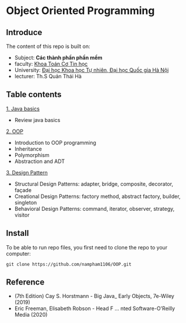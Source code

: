 # Object Oriented Programming

## Introduce
The content of this repo is built on:

- Subject: **Các thành phần phần mềm** 
- faculty: [Khoa Toán Cơ Tin học](http://mim.hus.vnu.edu.vn/en)
- University: [Đại học Khoa học Tự nhiên, Đại học Quốc gia Hà Nội](http://hus.vnu.edu.vn/)
- lecturer: Th.S Quản Thái Hà

## Table contents
[1. Java basics](https://github.com/nampham1106/OOP/tree/main/src/javabase)
- Review java basics

[2. OOP](https://github.com/nampham1106/OOP/tree/main/src/oop)
- Introduction to OOP programming
- Inheritance
- Polymorphism
- Abstraction and ADT

[3. Design Pattern](https://github.com/nampham1106/OOP/tree/main/src/designpattern)
- Structural Design Patterns: adapter, bridge, composite, decorator, façade
- Creational Design Patterns: factory method, abstract factory, builder, singleton
- Behavioral Design Patterns: command, iterator, observer, strategy, visitor

## Install
To be able to run repo files, you first need to clone the repo to your computer:
```
git clone https://github.com/nampham1106/OOP.git
```
## Reference
- (7th Edition) Cay S. Horstmann - Big Java_ Early Objects, 7e-Wiley (2019)
- Eric Freeman, Elisabeth Robson - Head F ... nted Software-O'Reilly Media (2020)
